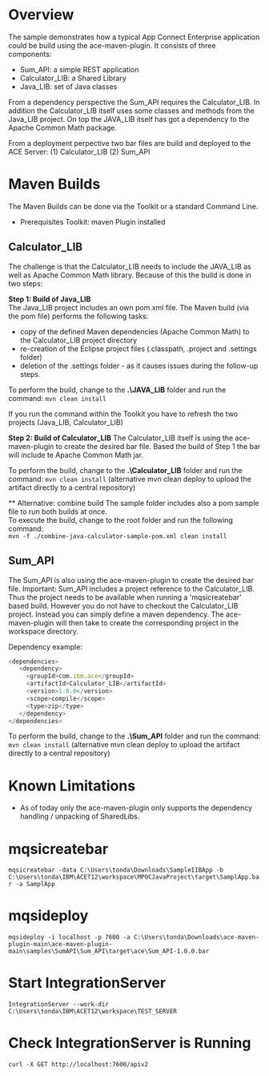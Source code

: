 # Overview 
The sample demonstrates how a typical App Connect Enterprise application could be build using the ace-maven-plugin. 
It consists of three components:  
 
- Sum_API: a simple REST application 
- Calculator_LIB: a Shared Library 
- Java_LIB: set of Java classes 

From a dependency perspective the Sum_API requires the Calculator_LIB. In addition the Calculator_LIB itself 
uses some classes and methods from the Java_LIB project. On top the JAVA_LIB itself has got a dependency to the Apache Common Math package. 

From a deployment perpective two bar files are build and deployed to the ACE Server: 
(1) Calculator_LIB 
(2) Sum_API 


# Maven Builds 
The Maven Builds can be done via the Toolkit or a standard Command Line. 
- Prerequisites Toolkit: maven Plugin installed 

## Calculator_LIB 
The challenge is that the Calculator_LIB needs to include the JAVA_LIB as well as Apache Common Math library.
Because of this the build is done in two steps:  

**Step 1: Build of Java_LIB**  
The Java_LIB project includes an own pom.xml file. The Maven build (via the pom file) performs the following tasks:
- copy of the defined Maven dependencies (Apache Common Math) to the Calculator_LIB project directory  
- re-creation of the Eclipse project files (.classpath, .project and .settings folder)
- deletion of the .settings folder - as it causes issues during the follow-up steps. 

To perform the build, change to the **.\JAVA_LIB** folder and run the command: 
`mvn clean install` 

If you run the command within the Toolkit you have to refresh the two projects (Java_LIB, Calculator_LIB) 


**Step 2: Build of Calculator_LIB** 
The Calculator_LIB itself is using the ace-maven-plugin to create the desired bar file. 
Based the build of Step 1 the bar will include te Apache Common Math jar.  

To perform the build, change to the **.\Calculator_LIB** folder and run the command: 
`mvn clean install`  (alternative mvn clean deploy to upload the artifact directly to a central repository) 

** Alternative: combine build 
The sample folder includes also a pom sample file to run both builds at once.  
To execute the build, change to the root folder and run the following command:   
`mvn -f ./combine-java-calculator-sample-pom.xml clean install`  



## Sum_API 
The Sum_API is also using the ace-maven-plugin to create the desired bar file. 
Important: Sum_API includes a project reference to the Calculator_LIB. Thus the project needs to be available when running a 'mqsicreatebar' based build. 
However you do not have to checkout the Calculator_LIB project. Instead you can simply define a maven dependency. The ace-maven-plugin will then take to create the corresponding project in the workspace directory. 

Dependency example: 

```javascript
<dependencies>
   <dependency>
     <groupId>com.ibm.ace</groupId>
     <artifactId>Calculator_LIB</artifactId>
     <version>1.0.0</version>
     <scope>compile</scope>
     <type>zip</type> 
   </dependency>
</dependencies>
```
To perform the build, change to the **.\Sum_API** folder and run the command: 
`mvn clean install`  (alternative mvn clean deploy to upload the artifact directly to a central repository) 



# Known Limitations  
- As of today only the ace-maven-plugin only supports the dependency handling / unpacking of SharedLibs. 


# mqsicreatebar  
`mqsicreatebar -data C:\Users\tonda\Downloads\SampleIIBApp -b C:\Users\tonda\IBM\ACET12\workspace\MPOCJavaProject\target\SamplApp.bar -a SamplApp` 


# mqsideploy  
`mqsideploy -i localhost -p 7600 -a C:\Users\tonda\Downloads\ace-maven-plugin-main\ace-maven-plugin-main\samples\SumAPI\Sum_API\target\ace\Sum_API-1.0.0.bar` 


# Start IntegrationServer  

`IntegrationServer --work-dir C:\Users\tonda\IBM\ACET12\workspace\TEST_SERVER`


# Check IntegrationServer  is Running

`curl -X GET http://localhost:7600/apiv2`
